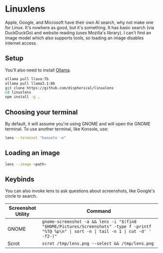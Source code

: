 # Linuxlens
Apple, Google, and Microsoft have their own AI search, why not make one for Linux. It's nowhere as good, but it's something. It has basic search (via DuckDuckGo) and website reading (uses Mozilla's library). I can't find an image model which also supports tools, so loading an image disables internet access.

## Setup
You'll also need to install [Ollama](https://ollama.com/download).
```bash
ollama pull llava:7b
ollama pull llama3.1:8b
git clone https://github.com/dispherical/linuxlens
cd linuxlens
npm install -g .
```

## Choosing your terminal
By default, it will assume you're using GNOME and will open the GNOME terminal. To use another terminal, like Konsole, use:

```bash
lens --terminal "konsole -e"
```

## Loading an image
```bash
lens --image <path>
```

## Keybinds
You can also invoke lens to ask questions about screenshots, like Google's circle to search.

| Screenshot Utility | Command                                                                                                                                    |
|--------------------|--------------------------------------------------------------------------------------------------------------------------------------------|
| GNOME              | `gnome-screenshot -a && lens -i "$(find "$HOME/Pictures/Screenshots" -type f -printf "%T@ %p\n" \| sort -n \| tail -n 1 \| cut -d' ' -f2-)"` |
| Scrot              | `scrot /tmp/lens.png --select && /tmp/lens.png`                                                                                              |